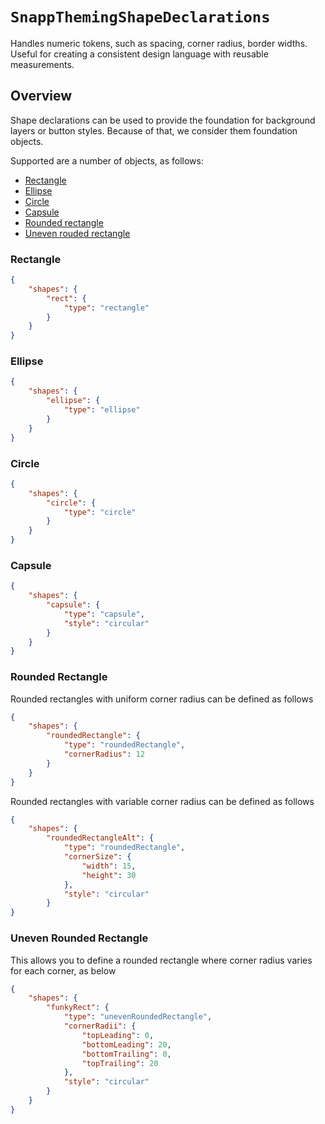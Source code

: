 # ``SnappThemingShapeDeclarations``

Handles numeric tokens, such as spacing, corner radius, border widths. Useful for creating a consistent design language with reusable measurements.

## Overview

Shape declarations can be used to provide the foundation for background layers or button styles. Because of that, we consider them foundation objects.

Supported are a number of objects, as follows:

- [Rectangle](<doc:Rectangle>)
- [Ellipse](<doc:Ellipse>)
- [Circle](<doc:Circle>)
- [Capsule](<doc:Capsule>)
- [Rounded rectangle](<doc:Rounded-Rectangle>)
- [Uneven rouded rectangle](<doc:Uneven-Rounded-Rectangle>)

### Rectangle

```json
{
    "shapes": {
        "rect": {
            "type": "rectangle"
        }
    }
}
```

### Ellipse

```json
{
    "shapes": {
        "ellipse": {
            "type": "ellipse"
        }
    }
}
```

### Circle

```json
{
    "shapes": {
        "circle": {
            "type": "circle"
        }
    }
}
```

### Capsule

```json
{
    "shapes": {
        "capsule": {
            "type": "capsule",
            "style": "circular"
        }
    }
}
```

### Rounded Rectangle

Rounded rectangles with uniform corner radius can be defined as follows

```json
{
    "shapes": {
        "roundedRectangle": {
            "type": "roundedRectangle",
            "cornerRadius": 12
        }
    }
}
```

Rounded rectangles with variable corner radius can be defined as follows

```json
{
    "shapes": {
        "roundedRectangleAlt": {
            "type": "roundedRectangle",
            "cornerSize": {
                "width": 15,
                "height": 30
            },
            "style": "circular"
        }
}
```

### Uneven Rounded Rectangle

This allows you to define a rounded rectangle where corner radius varies for each corner, as below

```json
{
    "shapes": {
        "funkyRect": {
            "type": "unevenRoundedRectangle",
            "cornerRadii": {
                "topLeading": 0,
                "bottomLeading": 20,
                "bottomTrailing": 0,
                "topTrailing": 20
            },
            "style": "circular"
        }
    }
}
```
